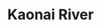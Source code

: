 ---
title: "Kaonai River"
title_bn: "কাওনাই নদী"
description: "It started flowing from Ambadi of Dharmapasha Upazilla of Sunamganj and flows upto Moktarpur."
---